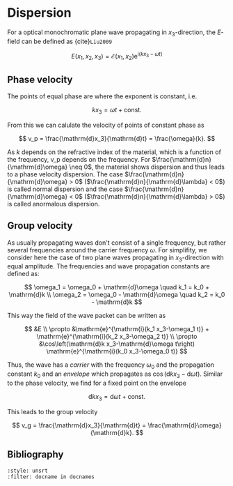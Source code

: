 # Dispersion

For a optical monochromatic plane wave propagating in $x_3$-direction, the $E$-field can be defined as {cite}`Liu2009`

$$
    E(x_1,x_2,x_3) = \mathcal{E}(x_1,x_2) \mathrm{e}^{\mathrm{i}(kx_3-\omega t)}
$$

## Phase velocity

The points of equal phase are where the exponent is constant, i.e.

$$
    kx_3 = \omega t + \mathrm{const}.
$$

From this we can calulate the velocity of points of constant phase as

$$
    v_p = \frac{\mathrm{d}x_3}{\mathrm{d}t} = \frac{\omega}{k}.
$$

As $k$ depends on the refractive index of the material, which is a function of the frequency, v_p depends on the frequency.
For $\frac{\mathrm{d}n}{\mathrm{d}\omega} \neq 0$, the material shows dispersion and thus leads to a phase velocity dispersion.
The case $\frac{\mathrm{d}n}{\mathrm{d}\omega} > 0$ ($\frac{\mathrm{d}n}{\mathrm{d}\lambda} < 0$) is called normal dispersion and the case $\frac{\mathrm{d}n}{\mathrm{d}\omega} < 0$ ($\frac{\mathrm{d}n}{\mathrm{d}\lambda} > 0$) is called anormalous dispersion.

## Group velocity

As usually propagating waves don't consist of a single frequency, but rather several frequencies around the carrier frequency $\omega$.
For simplifity, we consider here the case of two plane waves propagating in $x_3$-direction with equal amplitude.
The frequencies and wave propagation constants are defined as:

$$
    \omega_1 = \omega_0 + \mathrm{d}\omega \quad k_1 = k_0 + \mathrm{d}k
    \\
    \omega_2 = \omega_0 - \mathrm{d}\omega \quad k_2 = k_0 - \mathrm{d}k
$$

This way the field of the wave packet can be written as

$$
    &E
    \\ \propto
    &\mathrm{e}^{\mathrm{i}(k_1 x_3-\omega_1 t)} + \mathrm{e}^{\mathrm{i}(k_2 x_3-\omega_2 t)}
    \\ \propto
    &\cos\left(\mathrm{d}k x_3-\mathrm{d}\omega t\right) \mathrm{e}^{\mathrm{i}(k_0 x_3-\omega_0 t)}
$$

Thus, the wave has a *carrier* with the frequency $\omega_0$ and the propagation constant $k_0$ and an *envelope* which propagates as $\cos\left(\mathrm{d}k x_3-\mathrm{d}\omega t\right)$.
Similar to the phase velocity, we find for a fixed point on the envelope

$$
    \mathrm{d}kx_3 = \mathrm{d}\omega t + \mathrm{const}.
$$

This leads to the group velocity

$$
    v_g = \frac{\mathrm{d}x_3}{\mathrm{d}t} = \frac{\mathrm{d}\omega}{\mathrm{d}k}.
$$

## Bibliography

```{bibliography}
:style: unsrt
:filter: docname in docnames
```